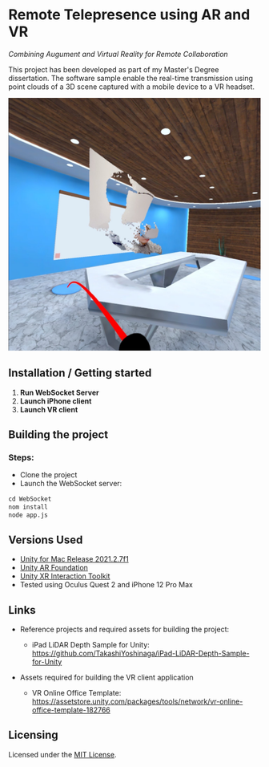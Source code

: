 # Remote Telepresence using AR and VR
*Combining Augument and Virtual Reality for Remote Collaboration*

This project has been developed as part of my Master's Degree dissertation.
The software sample enable the real-time transmission using point clouds of a 3D scene captured with a mobile device to a VR headset.

![Screenshot](images/remote_telepresence.jpg)

## Installation / Getting started

1. **Run WebSocket Server**
2. **Launch iPhone client**
3. **Launch VR client**

## Building the project

### Steps:
- Clone the project
- Launch the WebSocket server:
```
cd WebSocket
nom install
node app.js
```

## Versions Used
- [Unity for Mac Release 2021.2.7f1](https://unity3d.com/unity/whats-new/2021.2.7)
- [Unity AR Foundation](https://docs.unity3d.com/Packages/com.unity.xr.arfoundation@4.1/manual/index.html)
- [Unity XR Interaction Toolkit](https://docs.unity3d.com/Packages/com.unity.xr.interaction.toolkit@0.9/manual/index.html)
- Tested using Oculus Quest 2 and iPhone 12 Pro Max

## Links
- Reference projects and required assets for building the project:
  - iPad LiDAR Depth Sample for Unity: https://github.com/TakashiYoshinaga/iPad-LiDAR-Depth-Sample-for-Unity

- Assets required for building the VR client application
  - VR Online Office Template: https://assetstore.unity.com/packages/tools/network/vr-online-office-template-182766

## Licensing
Licensed under the [MIT License](./LICENSE).
